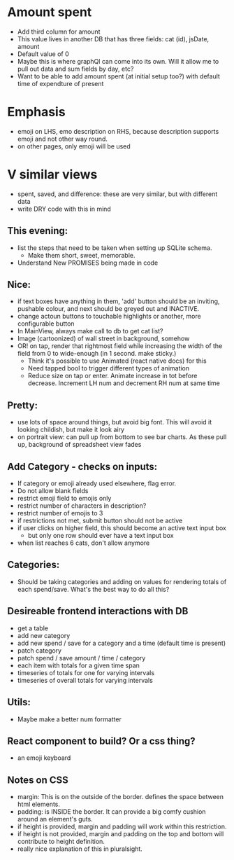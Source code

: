 # Amount spent
- Add third column for amount
- This value lives in another DB that has three fields: cat (id), jsDate, amount
- Default value of 0
- Maybe this is where graphQl can come into its own. Will it allow me to pull out data and sum fields by day, etc?
- Want to be able to add amount spent (at initial setup too?) with default time of expendture of present

# Emphasis
- emoji on LHS, emo description on RHS, because description supports emoji and not other way round.
- on other pages, only emoji will be used

# V similar views
- spent, saved, and difference: these are very similar, but with different data
- write DRY code with this in mind

## This evening:
- list the steps that need to be taken when setting up SQLite schema.
  - Make them short, sweet, memorable.
- Understand New PROMISES being made in code

## Nice:
- if text boxes have anything in them, 'add' button should be an inviting, pushable colour, and next should be greyed out and INACTIVE.
- change actoun buttons to touchable highlights or another, more configurable button
- In MainView, always make call to db to get cat list?
- Image (cartoonized) of wall street in background, somehow
- OR! on tap, render that rightmost field while increasing the width of the field from 0 to wide-enough (in 1 second. make sticky.)
  - Think it's possible to use Animated (react native docs) for this
  - Need tapped bool to trigger different types of animation
  - Reduce size on tap or enter. Animate increase in tot before decrease. Increment LH num and decrement RH num at same time

## Pretty:
- use lots of space around things, but avoid big font. This will avoid it looking childish, but make it look airy
- on portrait view: can pull up from bottom to see bar charts. As these pull up, background of spreadsheet view fades

## Add Category - checks on inputs:
- If category or emoji already used elsewhere, flag error.
- Do not allow blank fields
- restrict emoji field to emojis only
- restrict number of characters in description?
- restrict number of emojis to 3
- if restrictions not met, submit button should not be active
- if user clicks on higher field, this should become an active text input box
  - but only one row should ever have a text input box
- when list reaches 6 cats, don't allow anymore

## Categories:
- Should be taking categories and adding on values for rendering totals of each spend/save. What's the best way to do all this?

## Desireable frontend interactions with DB
- get a table
- add new category
- add new spend / save for a category and a time (default time is present)
- patch category
- patch spend / save amount / time / category
- each item with totals for a given time span
- timeseries of totals for one for varying intervals
- timeseries of overall totals for varying intervals


## Utils:
- Maybe make a better num formatter

## React component to build? Or a css thing?
- an emoji keyboard

## Notes on CSS
- margin: This is on the outside of the border. defines the space between html elements.
- padding: is INSIDE the border. It can provide a big comfy cushion around an element's guts.
- if height is provided, margin and padding will work within this restriction.
- if height is not provided, margin and padding on the top and bottom will contribute to height definition.
- really nice explanation of this in pluralsight.
